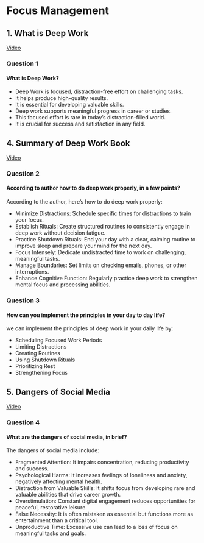 # Focus Management
## 1. What is Deep Work
[Video](https://www.youtube.com/watch?v=b6xQpoVgN68)
### Question 1
#### What is Deep Work?
- Deep Work is focused, distraction-free effort on challenging tasks.
- It helps produce high-quality results.
- It is essential for developing valuable skills.
- Deep work supports meaningful progress in career or studies.
- This focused effort is rare in today’s distraction-filled world.
- It is crucial for success and satisfaction in any field.

## 4. Summary of Deep Work Book
[Video](https://www.youtube.com/watch?v=gTaJhjQHcf8)

### Question 2
#### According to author how to do deep work properly, in a few points?
According to the author, here’s how to do deep work properly:

- Minimize Distractions: Schedule specific times for distractions to train your focus.
- Establish Rituals: Create structured routines to consistently engage in deep work without decision fatigue.
- Practice Shutdown Rituals: End your day with a clear, calming routine to improve sleep and prepare your mind for the next day.
- Focus Intensely: Dedicate undistracted time to work on challenging, meaningful tasks.
- Manage Boundaries: Set limits on checking emails, phones, or other interruptions.
- Enhance Cognitive Function: Regularly practice deep work to strengthen mental focus and processing abilities.

### Question 3
#### How can you implement the principles in your day to day life?
we can implement the principles of deep work in your daily life by:

- Scheduling Focused Work Periods
- Limiting Distractions
- Creating Routines
- Using Shutdown Rituals
- Prioritizing Rest
- Strengthening Focus

## 5. Dangers of Social Media
[Video](https://www.youtube.com/watch?v=3E7hkPZ-HTk)

### Question 4
#### What are the dangers of social media, in brief?
The dangers of social media include:

- Fragmented Attention: It impairs concentration, reducing productivity and success.
- Psychological Harms: It increases feelings of loneliness and anxiety, negatively affecting mental health.
- Distraction from Valuable Skills: It shifts focus from developing rare and valuable abilities that drive career growth.
- Overstimulation: Constant digital engagement reduces opportunities for peaceful, restorative leisure.
- False Necessity: It is often mistaken as essential but functions more as entertainment than a critical tool.
- Unproductive Time: Excessive use can lead to a loss of focus on meaningful tasks and goals.
